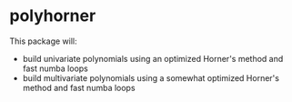 # polyhorner
This package will:
- build univariate polynomials using an optimized Horner's method and fast numba loops
- build multivariate polynomials using a somewhat optimized Horner's method and fast numba loops


